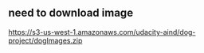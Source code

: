 ## need to download image
https://s3-us-west-1.amazonaws.com/udacity-aind/dog-project/dogImages.zip
